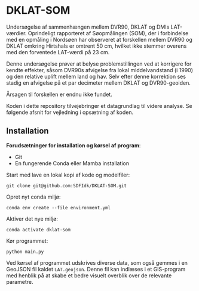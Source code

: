 # DKLAT-SOM

Undersøgelse af sammenhængen mellem DVR90, DKLAT og DMIs LAT-værdier. Oprindeligt rapporteret
af Søopmålingen (SOM), der i forbindelse med en opmåling i Nordsøen har observeret at
forskellen mellem DVR90 og DKLAT omkring Hirtshals er omtrent 50 cm, hvilket ikke stemmer
overens med den forventede LAT-værdi på 23 cm.

Denne undersøgelse prøver at belyse problemstillingen ved at korrigere for kendte effekter, såsom
DVR90s afvigelse fra lokal middelvandstand (i 1990) og den relative uplift mellem land og hav.
Selv efter denne korrektion ses stadig en afvigelse på et par decimeter mellem DKLAT og DVR90-geoiden.

Årsagen til forskellen er endnu ikke fundet.

Koden i dette repository tilvejebringer et datagrundlag til videre analyse. Se følgende afsnit
for vejledning i opsætning af koden.

## Installation

**Forudsætninger for installation og kørsel af program**:

* Git
* En fungerende Conda eller Mamba installation

Start med lave en lokal kopi af kode og modelfiler:

```
git clone git@github.com:SDFIdk/DKLAT-SOM.git
```

Opret nyt conda miljø:

```
conda env create --file environment.yml
```

Aktiver det nye miljø:

```
conda activate dklat-som
```

Kør programmet:

```
python main.py
```

Ved kørsel af programmet udskrives diverse data, som også gemmes i en GeoJSON fil kaldet `LAT.geojson`.
Denne fil kan indlæses i et GIS-program med henblik på at skabe et bedre visuelt overblik over de
relevante parametre.
